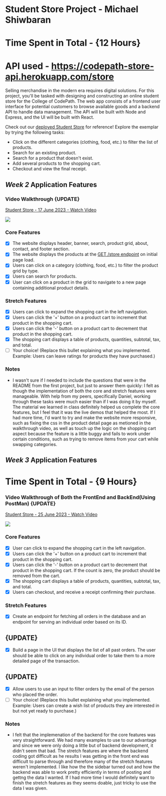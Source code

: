 # Student Store Project - Michael Shiwbaran

# Time Spent in Total - {12 Hours}

# API used - https://codepath-store-api.herokuapp.com/store

Selling merchandise in the modern era requires digital solutions. For this project, you'll be tasked with designing and constructing an online student store for the College of CodePath. The web app consists of a frontend user interface for potential customers to browse available goods and a backend API to handle data management. The API will be built with Node and Express, and the UI will be built with React.

Check out our [deployed Student Store](https://codepath-student-store-demo.surge.sh/) for reference! Explore the exemplar by trying the following tasks:

- Click on the different categories (clothing, food, etc.) to filter the list of products.
- Search for an existing product.
- Search for a product that doesn't exist.
- Add several products to the shopping cart.
- Checkout and view the final receipt.

## _Week 2_ Application Features

### Video Walkthrough {UPDATE}

<a href="https://www.loom.com/share/bd5a31570d934deb92a44567fb011c96">
    <p>Student Store - 17 June 2023 - Watch Video</p>
    <img style="max-width:300px;" src="https://cdn.loom.com/sessions/thumbnails/bd5a31570d934deb92a44567fb011c96-with-play.gif">
  </a>

### Core Features

- [x] The website displays header, banner, search, product grid, about, contact, and footer section.
- [x] The website displays the products at the [GET /store endpoint](https://codepath-store-api.herokuapp.com/store) on initial page load.
- [x] Users can click on a category (clothing, food, etc.) to filter the product grid by type.
- [x] Users can search for products.
- [x] User can click on a product in the grid to navigate to a new page containing additional product details.

### Stretch Features

- [x] Users can click to expand the shopping cart in the left navigation.
- [x] Users can click the '+' button on a product cart to increment that product in the shopping cart.
- [x] Users can click the '-' button on a product cart to decrement that product in the shopping cart.
- [x] The shopping cart displays a table of products, quantities, subtotal, tax, and total.
- [ ] Your choice! (Replace this bullet explaining what you implemented. Example: Users can leave ratings for products they have purchased.)

### Notes

- I wasn't sure if I needed to include the questions that were in the README from the first project, but just to answer them quickly:
  I felt as though the implementation of both the core and stretch features were manageable. With help from my peers, specifically Daniel, working through these tasks were much easier than if I was doing it by myself. The material we learned in class definitely helped us complete the core features, but I feel that it was the live demos that helped the most. If I had more time, I'd want to try and make the website more responsive, such as fixing the css in the product detail page as metioned in the walkthrough video, as well as touch up the logic on the shopping cart aspect because the feature is a little buggy and fails to work under certain conditions, such as trying to remove items from your cart while swapping categories.

## _Week 3_ Application Features

# Time Spent in Total - {9 Hours}

### Video Walkthrough of Both the FrontEnd and BackEnd(Using PostMan) {UPDATE}

<a href="https://www.loom.com/share/ecce5e8de877473497944e59ec739cd6">
    <p>Student Store - 25 June 2023 - Watch Video</p>
    <img style="max-width:300px;" src="https://cdn.loom.com/sessions/thumbnails/ecce5e8de877473497944e59ec739cd6-1687732803885-with-play.gif">
  </a>

### Core Features

- [x] User can click to expand the shopping cart in the left navigation.
- [x] Users can click the '+' button on a product cart to increment that product in the shopping cart.
- [x] Users can click the '-' button on a product cart to decrement that product in the shopping cart. If the count is zero, the product should be removed from the cart.
- [x] The shopping cart displays a table of products, quantities, subtotal, tax, and total.
- [x] Users can checkout, and receive a receipt confirming their purchase.

### Stretch Features

- [x] Create an endpoint for fetching all orders in the database and an endpoint for serving an individual order based on its ID.

## {UPDATE}

- [x] Build a page in the UI that displays the list of all past orders. The user should be able to click on any individual order to take them to a more detailed page of the transaction.

## {UPDATE}

- [x] Allow users to use an input to filter orders by the email of the person who placed the order.
- [ ] Your choice! (Replace this bullet explaining what you implemented. Example: Users can create a wish list of products they are interested in but not yet ready to purchase.)

### Notes

- I felt that the implemenation of the backend for the core features was very straightforward. We had many examples to use to our advantage and since we were only doing a little but of backend development, it didn't seem that bad. The stretch features are where the backend coding got difficult as he results I was getting in the front end was difficult to parse through and therefore many of the stretch features weren't implemented. I like how the the sidebar turned out and how the backend was able to work pretty efficiently in terms of posting and gettng the data I wanted. If I had more time I would definitely want to finish the stretch features as they seems doable, just tricky to use the data I was given.

